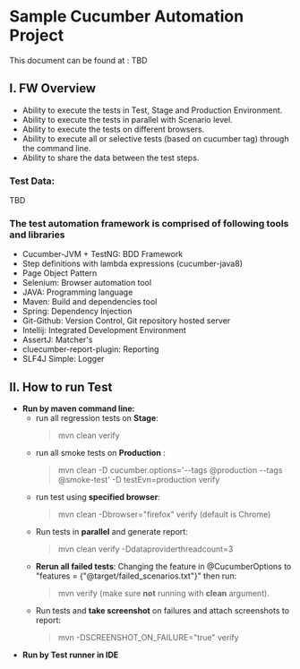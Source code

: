 # Sample Cucumber Automation Project
This document can be found at :  TBD

## I. FW Overview
- Ability to execute the tests in Test, Stage and Production Environment.  
- Ability to execute the tests in parallel with Scenario level.  
- Ability to execute the tests on different browsers.  
- Ability to execute all or selective tests (based on cucumber tag) through the command line.  
- Ability to share the data between the test steps.

### Test Data:
TBD

### The test automation framework is comprised of following tools and libraries
- Cucumber-JVM + TestNG: BDD Framework  
- Step definitions with lambda expressions (cucumber-java8)  
- Page Object Pattern  
- Selenium: Browser automation tool   
- JAVA: Programming language  
- Maven: Build and dependencies tool  
- Spring: Dependency Injection  
- Git-Github: Version Control, Git repository hosted server  
- Intellij: Integrated Development Environment
- AssertJ: Matcher's
- cluecumber-report-plugin: Reporting
- SLF4J Simple: Logger

## II. How to run Test
- **Run by maven command line:** 
  - run all regression tests on **Stage**: 
    > mvn clean verify  
  - run all smoke tests on **Production** :
    > mvn clean -D cucumber.options='--tags @production --tags @smoke-test' -D testEvn=production verify
  - run test using **specified browser**: 
    > mvn clean -Dbrowser="firefox" verify (default is Chrome)  
  - Run tests in **parallel** and generate report:
    > mvn clean verify -Ddataproviderthreadcount=3  
  - **Rerun all failed tests**: Changing the feature in @CucumberOptions to "features = {"@target/failed_scenarios.txt"}" then run:
    > mvn verify  (make sure **not** running with **clean** argument).
  - Run tests and **take screenshot** on failures and attach screenshots to report:
    > mvn -DSCREENSHOT_ON_FAILURE="true" verify
- **Run by Test runner in IDE**